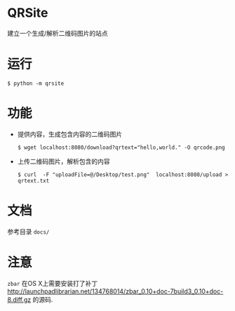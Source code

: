# QRSite

建立一个生成/解析二维码图片的站点

# 运行

```
$ python -m qrsite
```

# 功能

- 提供内容，生成包含内容的二维码图片

  ```
  $ wget localhost:8080/download?qrtext="hello,world." -O qrcode.png
  ```
  
- 上传二维码图片，解析包含的内容

  ```
  $ curl  -F "uploadFile=@/Desktop/test.png"  localhost:8080/upload > qrtext.txt
  ```


# 文档

参考目录 `docs/`

# 注意

`zbar` 在OS X上需要安装打了补丁 http://launchpadlibrarian.net/134768014/zbar_0.10+doc-7build3_0.10+doc-8.diff.gz 的源码.
